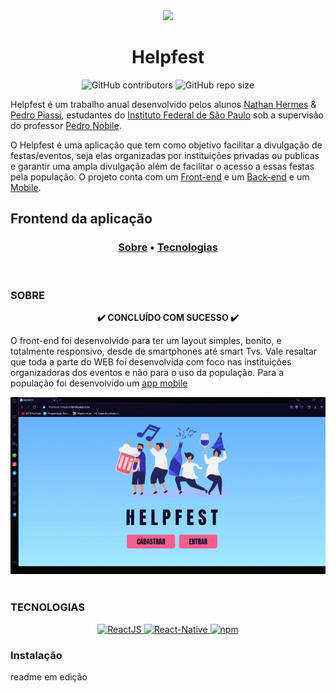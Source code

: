 <div align="center">
  <img src="https://github.com/NathanHGS/helpfest-frontend/blob/main/public/favicon.ico" />
 
  <h1>Helpfest</h1>
</div>

<div align="center">
  <img alt="GitHub contributors" src="https://img.shields.io/github/contributors/NathanHGS/helpfest-frontend">
  <img alt="GitHub repo size" src="https://img.shields.io/github/repo-size/NathanHGS/helpfest-frontend">
</div> 

Helpfest é um trabalho anual desenvolvido pelos alunos [Nathan Hermes](https://github.com/NathanHGS) & [Pedro Piassi](https://github.com/PedroPiassi), estudantes do [Instituto Federal de São Paulo](https://scl.ifsp.edu.br) sob a supervisão do professor [Pedro Nobile](https://github.com/northonh).

O Helpfest é uma aplicação que tem como objetivo facilitar a divulgação de festas/eventos, seja elas organizadas por instituições privadas ou publicas e garantir uma ampla divulgação além de facilitar o acesso a essas festas pela população. O projeto conta com um [Front-end](https://github.com/NathanHGS/helpfest-frontend) e um [Back-end](https://github.com/NathanHGS/helpfest-backend)  e um [Mobile](https://github.com/NathanHGS/helpfest-mobile).

## Frontend da aplicação
<h3 align="center">
  <a href="#sobre">Sobre</a> •
  <a href="#tecnologias">Tecnologias</a>
</h3> 
<br>

### SOBRE
<p align="center"><strong>✔️ CONCLUÍDO COM SUCESSO ✔️</strong></p>

O front-end foi desenvolvido para ter um layout simples, bonito, e totalmente responsivo, desde de smartphones até smart Tvs. Vale resaltar que toda a parte do WEB foi desenvolvida com foco nas instituições organizadoras dos eventos e não para o uso da população. Para a população foi desenvolvido um [app mobile](https://github.com/NathanHGS/helpfest-mobile)
<div align="center">
  <img src="https://github.com/NathanHGS/helpfest-frontend/blob/main/demonstracao-responsividade.gif" alt="git demonstrando a responsividade do site">
</div>  
<br>

### TECNOLOGIAS
<p align="center">
  <a href="https://pt-br.reactjs.org" target="_blank">
    <img alt="ReactJS" src="https://img.shields.io/badge/ReactJS-%2017.0.1-%2361dbfb">
  </a>
  <a href="https://reactnative.dev" target="_blank">
    <img alt="React-Native" src="https://img.shields.io/badge/React--Native-%200.63-%2361dbfb">
  </a>
  <a href="https://nodejs.org/en/">
    <img alt="npm" src="https://img.shields.io/npm/v/node">
  </a>
</p>  

### Instalação

readme em edição
